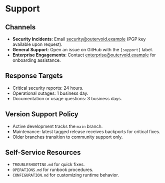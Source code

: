 # Support

## Channels

- **Security Incidents**: Email security@outervoid.example (PGP key available upon request).
- **General Support**: Open an issue on GitHub with the `[support]` label.
- **Enterprise Engagements**: Contact enterprise@outervoid.example for onboarding assistance.

## Response Targets

- Critical security reports: 24 hours.
- Operational outages: 1 business day.
- Documentation or usage questions: 3 business days.

## Version Support Policy

- Active development tracks the `main` branch.
- Maintenance: latest tagged release receives backports for critical fixes.
- Older branches transition to community support only.

## Self-Service Resources

- `TROUBLESHOOTING.md` for quick fixes.
- `OPERATIONS.md` for runbook procedures.
- `CONFIGURATION.md` for customizing runtime behavior.
